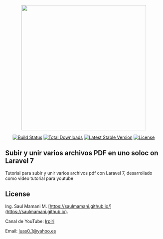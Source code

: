 <p align="center"><img src="https://res.cloudinary.com/dtfbvvkyp/image/upload/v1566331377/laravel-logolockup-cmyk-red.svg" width="400"></p>

<p align="center">
<a href="https://travis-ci.org/laravel/framework"><img src="https://travis-ci.org/laravel/framework.svg" alt="Build Status"></a>
<a href="https://packagist.org/packages/laravel/framework"><img src="https://poser.pugx.org/laravel/framework/d/total.svg" alt="Total Downloads"></a>
<a href="https://packagist.org/packages/laravel/framework"><img src="https://poser.pugx.org/laravel/framework/v/stable.svg" alt="Latest Stable Version"></a>
<a href="https://packagist.org/packages/laravel/framework"><img src="https://poser.pugx.org/laravel/framework/license.svg" alt="License"></a>
</p>

## Subir y unir varios archivos PDF en uno soloc on Laravel 7

Tutorial para subir y unir varios archivos pdf con Laravel 7, desarrollado como video tutorial para youtube
## License

Ing. Saul Mamani M. [https://saulmamani.github.io/](https://saulmamani.github.io).

Canal de YouTube: [Irpiri](https://www.youtube.com/channel/UC9DfNl8Id69kRFNqcTdylhg?view_as=subscriber)

Email: luas0_1@yahoo.es
